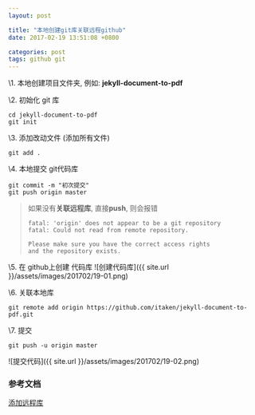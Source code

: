 ```yaml
---
layout: post

title: "本地创建git库关联远程github"
date: 2017-02-19 13:51:08 +0800

categories: post
tags: github git
---
```


\1. 本地创建项目文件夹, 例如: **jekyll-document-to-pdf**

\2. 初始化 git 库
```shell
cd jekyll-document-to-pdf
git init
```

\3. 添加改动文件 (添加所有文件)
```shell
git add .
```

\4. 本地提交 git代码库
```shell
git commit -m "初次提交"
git push origin master
```

> 如果没有**关联远程库**, 直接**push**, 则会报错
>
> ```
> fatal: 'origin' does not appear to be a git repository
> fatal: Could not read from remote repository.
>
> Please make sure you have the correct access rights
> and the repository exists.
> ```

\5. 在 github上创建 代码库
![创建代码库]({{ site.url }}/assets/images/201702/19-01.png)

\6. 关联本地库
```shell
git remote add origin https://github.com/itaken/jekyll-document-to-pdf.git
```

\7. 提交
```shell
git push -u origin master
```
![提交代码]({{ site.url }}/assets/images/201702/19-02.png)

### 参考文档 ###
[添加远程库](http://www.liaoxuefeng.com/wiki/0013739516305929606dd18361248578c67b8067c8c017b000/0013752340242354807e192f02a44359908df8a5643103a000)
